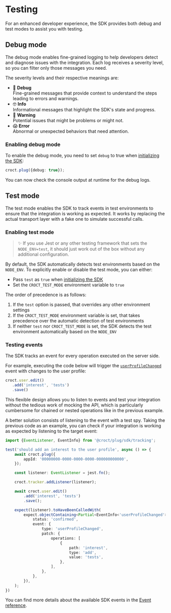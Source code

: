 # Testing

For an enhanced developer experience, the SDK provides both debug and test modes to assist you with testing.

## Debug mode

The debug mode enables fine-grained logging to help developers detect and diagnose issues with the integration.
Each log receives a severity level, so you can filter only those messages you need.

The severity levels and their respective meanings are:

- 🧐 **Debug**  
  Fine-grained messages that provide context to understand the steps leading to errors and warnings.
- 🤓 **Info**  
  Informational messages that highlight the SDK's state and progress.
- 🤔 **Warning**  
  Potential issues that might be problems or might not.
- 😱 **Error**  
  Abnormal or unexpected behaviors that need attention.

### Enabling debug mode

To enable the debug mode, you need to set `debug` to true when [initializing the SDK](plug.md#plug):

```ts
croct.plug({debug: true});
```

You can now check the console output at runtime for the debug logs.

## Test mode

The test mode enables the SDK to track events in test environments to ensure that the integration is working 
as expected. It works by replacing the actual transport layer with a fake one to simulate successful calls.

### Enabling test mode

> ✨ If you use Jest or any other testing framework that sets the `NODE_ENV=test`, it should just work out of the box 
> without any additional configuration.

By default, the SDK automatically detects test environments based on the `NODE_ENV`. To explicitly enable or disable 
the test mode, you can either:

- Pass `test` as `true` when [initializing the SDK](plug.md#plug)
- Set the `CROCT_TEST_MODE` environment variable to `true`

The order of precedence is as follows:

1. If the `test` option is passed, that overrides any other environment settings
2. If the `CROCT_TEST_MODE` environment variable is set, that takes precedence over the automatic detection of 
test environments
3. If neither `test` nor `CROCT_TEST_MODE` is set, the SDK detects the test environment automatically based on
the `NODE_ENV`

### Testing events

The SDK tracks an event for every operation executed on the server side.

For example, executing the code below will trigger the [`userProfileChanged`](events.md#userprofilechanged) event with changes to the user profile:

```ts
croct.user.edit()
   .add('interest', 'tests')
   .save()
```

This flexible design allows you to listen to events and test your integration without the tedious work of mocking the API, which is particularly cumbersome for chained or nested operations like in the previous example. 

A better solution consists of listening to the event with a test spy. Taking the previous code as an example, you can check if your integration is working as expected by listening to the target event:

```ts
import {EventListener, EventInfo} from '@croct/plug/sdk/tracking';

test('should add an interest to the user profile', async () => {
    await croct.plug({
        appId: '00000000-0000-0000-0000-000000000000',
    });

    const listener: EventListener = jest.fn();

    croct.tracker.addListener(listener);

    await croct.user.edit()
        .add('interest', 'tests')
        .save();

    expect(listener).toHaveBeenCalledWith(
        expect.objectContaining<Partial<EventInfo<'userProfileChanged'>>>({
            status: 'confirmed',
            event: {
                type: 'userProfileChanged',
                patch: {
                    operations: [
                        {
                            path: 'interest',
                            type: 'add',
                            value: 'tests',
                        },
                    ],
                },
            },
        }),
    );
})
```

You can find more details about the available SDK events in the [Event reference](events.md).
